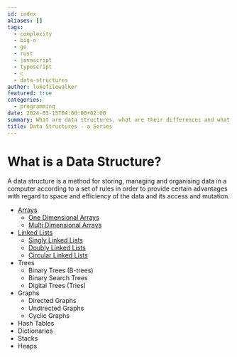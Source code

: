 ```yaml
---
id: index
aliases: []
tags:
  - complexity
  - big-o
  - go
  - rust
  - javascript
  - typescript
  - c
  - data-structures
author: lukefilewalker
featured: true
categories:
  - programming
date: 2024-03-15T04:00:00+02:00
summary: What are data structures, what are their differences and what do we use them for.
title: Data Structures - a Series
---
```

# What is a Data Structure?

A data structure is a method for storing, managing and organising data in a computer according to a set of rules in order to provide certain advantages with regard to space and efficiency of the data and its access and mutation.

- [Arrays](/category/programming/general/arrays)
  - [One Dimensional Arrays](/category/programming/general/arrays#one-dimensional-arrays)
  - [Multi Dimensional Arrays](/category/programming/general/arrays#multi-dimensional-arrays)
- [Linked Lists](/category/programming/general/linked-lists)
  - [Singly Linked Lists](/category/programming/general/linked-lists#singly-linked-lists)
  - [Doubly Linked Lists](/category/programming/general/linked-lists#doubly-linked-lists)
  - [Circular Linked Lists](/category/programming/general/linked-lists#circular-linked-lists)
- Trees
  - Binary Trees (B-trees)
  - Binary Search Trees
  - Digital Trees (Tries)
- Graphs
  - Directed Graphs
  - Undirected Graphs
  - Cyclic Graphs
- Hash Tables
- Dictionaries
- Stacks
- Heaps

